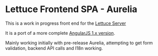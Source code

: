# Lettuce Frontend SPA - Aurelia

This is a work in progress front end for the [Lettuce Server](https://github.com/bblazely/LettuceServer)

It is a port of a more complete [AngularJS 1.x version](https://www.github.com/bblazely/LettuceClient-AngularJS1).

Mainly working initially with pre-release Aurelia, attempting to get form validation, backend API calls and I18n working.